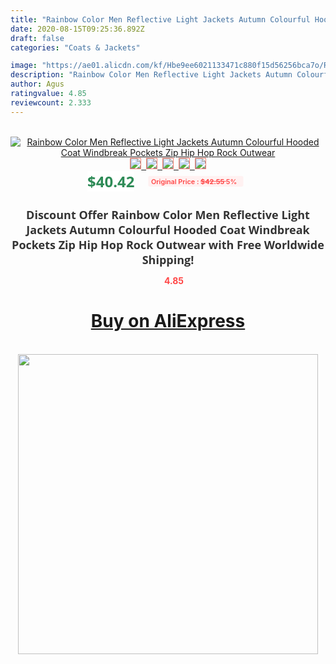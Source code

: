 ```yaml
---
title: "Rainbow Color Men Reflective Light Jackets Autumn Colourful Hooded Coat Windbreak Pockets Zip Hip Hop Rock Outwear"
date: 2020-08-15T09:25:36.892Z
draft: false
categories: "Coats & Jackets"

image: "https://ae01.alicdn.com/kf/Hbe9ee6021133471c880f15d56256bca7o/Rainbow-Color-Men-Reflective-Light-Jackets-Autumn-Colourful-Hooded-Coat-Windbreak-Pockets-Zip-Hip-Hop-Rock.jpg"
description: "Rainbow Color Men Reflective Light Jackets Autumn Colourful Hooded Coat Windbreak Pockets Zip Hip Hop Rock Outwear"
author: Agus
ratingvalue: 4.85
reviewcount: 2.333
---
```

<br>
<div style="text-align: center;">
<a href="https://s.click.aliexpress.com/e/_AZa369" target="_blank" rel="nofollow noopener noreferrer"><img alt="Rainbow Color Men Reflective Light Jackets Autumn Colourful Hooded Coat Windbreak Pockets Zip Hip Hop Rock Outwear" class="magnifier-image" src="https://ae01.alicdn.com/kf/Hbe9ee6021133471c880f15d56256bca7o/Rainbow-Color-Men-Reflective-Light-Jackets-Autumn-Colourful-Hooded-Coat-Windbreak-Pockets-Zip-Hip-Hop-Rock.jpg_640x640.jpg">
<br>
<img style="border:1px solid salmon" src="https://ae01.alicdn.com/kf/Hbe9ee6021133471c880f15d56256bca7o/Rainbow-Color-Men-Reflective-Light-Jackets-Autumn-Colourful-Hooded-Coat-Windbreak-Pockets-Zip-Hip-Hop-Rock.jpg_120x120.jpg">&nbsp;&nbsp;<img style="border:1px solid salmon" src="https://ae01.alicdn.com/kf/H866ae0df076449f6b933168622a0cca7t/Rainbow-Color-Men-Reflective-Light-Jackets-Autumn-Colourful-Hooded-Coat-Windbreak-Pockets-Zip-Hip-Hop-Rock.jpg_120x120.jpg">&nbsp;&nbsp;<img style="border:1px solid salmon" src="https://ae01.alicdn.com/kf/H95fec55114514c89b75ed80a4a4fe3caU/Rainbow-Color-Men-Reflective-Light-Jackets-Autumn-Colourful-Hooded-Coat-Windbreak-Pockets-Zip-Hip-Hop-Rock.jpg_120x120.jpg">&nbsp;&nbsp;<img style="border:1px solid salmon" src="https://ae01.alicdn.com/kf/Hb11eb99989c5425b827ecfc1202de0deU/Rainbow-Color-Men-Reflective-Light-Jackets-Autumn-Colourful-Hooded-Coat-Windbreak-Pockets-Zip-Hip-Hop-Rock.jpg_120x120.jpg">&nbsp;&nbsp;<img style="border:1px solid salmon" src="https://ae01.alicdn.com/kf/H029bffc3bbd148f8912bd1737aa7cb27B/Rainbow-Color-Men-Reflective-Light-Jackets-Autumn-Colourful-Hooded-Coat-Windbreak-Pockets-Zip-Hip-Hop-Rock.jpg_120x120.jpg"></a></div><br0>
<div style="text-align: center;"><span style="background-color: white; border: 0px; box-sizing: border-box; color: seagreen; display: inline-block; font-family: &quot;open sans&quot; , &quot;arial&quot; , &quot;helvetica&quot; , sans-serif , &quot;heiti&quot;; font-size: 24px; font-stretch: inherit; font-weight: 700; line-height: inherit; margin: 0px 10px 0px 0px; padding: 0px; vertical-align: middle;">$40.42 </span>
<span style="background: rgb(255 , 241 , 241); border-radius: 3px; border: 0px; box-sizing: border-box; color: #ff4747; display: inline-block; font-family: inherit; font-size: 12px; font-stretch: inherit; font-style: inherit; font-variant: inherit; font-weight: 600; line-height: inherit; margin: 0px; padding: 2px 5px; transform: scale(0.9); vertical-align: middle;">Original Price : <b style="text-decoration: line-through;">$42.55 </b> 5%&nbsp;&nbsp;</span></div>
<h1 style="color: #333333; display: inline-block; font-family: &quot;open sans&quot; , &quot;arial&quot; , &quot;helvetica&quot; , sans-serif , &quot;heiti&quot;; font-size: 18px; font-stretch: inherit; font-weight: 700; text-align: center;">Discount Offer Rainbow Color Men Reflective Light Jackets Autumn Colourful Hooded Coat Windbreak Pockets Zip Hip Hop Rock Outwear with Free Worldwide Shipping!</h1>
<div style="color: #ff4747; text-align: center;">
<img src="https://4.bp.blogspot.com/-M0ZcTcb-5uY/XleCXlxnR4I/AAAAAAAAAEc/OrjgMkXV1oMQFaCRZj5HQwOCBcu3w1FegCPcBGAYYCw/s1600/star.png" style="height: 15px;">&nbsp;<b>4.85</b></div>
<div class="button_cont" align="center"><a class="buynow_a" href="https://s.click.aliexpress.com/e/_AZa369" target="_blank" rel="nofollow noopener noreferrer"><H1>Buy on AliExpress</H1></a></div><br>
<div class="separator" style="clear: both; text-align: center;">
<img src="https://lh3.googleusercontent.com/-pTy5HemUv9M/XlePHvY0dAI/AAAAAAAAAE4/0nX5iRUoIWY8eMW9Dpxeirr157OZliDIgCLcBGAsYHQ/s1600/badge.gif" width="480">
</div>
